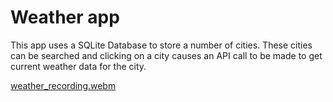 # Weather app

This app uses a SQLite Database to store a number of cities. These cities can be searched
and clicking on a city causes an API call to be made to get current weather data for the city.

[weather_recording.webm](https://github.com/ageorgeh/weather/assets/59073632/2520961f-ce6b-48a3-83ee-abe3e3edfca6)
